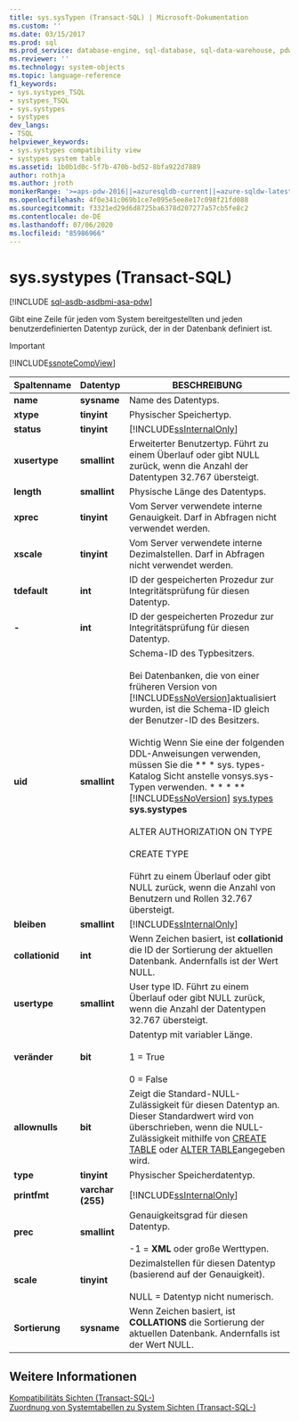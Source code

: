 ```yaml
---
title: sys.sysTypen (Transact-SQL) | Microsoft-Dokumentation
ms.custom: ''
ms.date: 03/15/2017
ms.prod: sql
ms.prod_service: database-engine, sql-database, sql-data-warehouse, pdw
ms.reviewer: ''
ms.technology: system-objects
ms.topic: language-reference
f1_keywords:
- sys.systypes_TSQL
- systypes_TSQL
- sys.systypes
- systypes
dev_langs:
- TSQL
helpviewer_keywords:
- sys.systypes compatibility view
- systypes system table
ms.assetid: 1b0b1d0c-5f7b-470b-bd52-8bfa922d7889
author: rothja
ms.author: jroth
monikerRange: '>=aps-pdw-2016||=azuresqldb-current||=azure-sqldw-latest||>=sql-server-2016||=sqlallproducts-allversions||>=sql-server-linux-2017||=azuresqldb-mi-current'
ms.openlocfilehash: 4f0e341c069b1ce7e095e5ee8e17c098f21fd088
ms.sourcegitcommit: f3321ed29d6d8725ba6378d207277a57cb5fe8c2
ms.contentlocale: de-DE
ms.lasthandoff: 07/06/2020
ms.locfileid: "85986966"
---
```

# <a name="syssystypes-transact-sql"></a>sys.systypes (Transact-SQL)
[!INCLUDE [sql-asdb-asdbmi-asa-pdw](../../includes/applies-to-version/sql-asdb-asdbmi-asa-pdw.md)]

  Gibt eine Zeile für jeden vom System bereitgestellten und jeden benutzerdefinierten Datentyp zurück, der in der Datenbank definiert ist.  
  
> [!IMPORTANT]  
>  [!INCLUDE[ssnoteCompView](../../includes/ssnotecompview-md.md)]  
  
|Spaltenname|Datentyp|BESCHREIBUNG|  
|-----------------|---------------|-----------------|  
|**name**|**sysname**|Name des Datentyps.|  
|**xtype**|**tinyint**|Physischer Speichertyp.|  
|**status**|**tinyint**|[!INCLUDE[ssInternalOnly](../../includes/ssinternalonly-md.md)]|  
|**xusertype**|**smallint**|Erweiterter Benutzertyp. Führt zu einem Überlauf oder gibt NULL zurück, wenn die Anzahl der Datentypen 32.767 übersteigt.|  
|**length**|**smallint**|Physische Länge des Datentyps.|  
|**xprec**|**tinyint**|Vom Server verwendete interne Genauigkeit. Darf in Abfragen nicht verwendet werden.|  
|**xscale**|**tinyint**|Vom Server verwendete interne Dezimalstellen. Darf in Abfragen nicht verwendet werden.|  
|**tdefault**|**int**|ID der gespeicherten Prozedur zur Integritätsprüfung für diesen Datentyp.|  
|**-**|**int**|ID der gespeicherten Prozedur zur Integritätsprüfung für diesen Datentyp.|  
|**uid**|**smallint**|Schema-ID des Typbesitzers.<br /><br /> Bei Datenbanken, die von einer früheren Version von [!INCLUDE[ssNoVersion](../../includes/ssnoversion-md.md)]aktualisiert wurden, ist die Schema-ID gleich der Benutzer-ID des Besitzers.<br /><br /> Wichtig Wenn Sie eine der folgenden DDL-Anweisungen verwenden, müssen Sie die ** \* sys. types-Katalog Sicht anstelle vonsys.sys-Typen verwenden. \* \* \* ** [!INCLUDE[ssNoVersion](../../includes/ssnoversion-md.md)] [sys.types](../../relational-databases/system-catalog-views/sys-types-transact-sql.md) **sys.systypes**<br /><br /> ALTER AUTHORIZATION ON TYPE<br /><br /> CREATE TYPE<br /><br /> Führt zu einem Überlauf oder gibt NULL zurück, wenn die Anzahl von Benutzern und Rollen 32.767 übersteigt.|  
|**bleiben**|**smallint**|[!INCLUDE[ssInternalOnly](../../includes/ssinternalonly-md.md)]|  
|**collationid**|**int**|Wenn Zeichen basiert, ist **collationid** die ID der Sortierung der aktuellen Datenbank. Andernfalls ist der Wert NULL.|  
|**usertype**|**smallint**|User type ID. Führt zu einem Überlauf oder gibt NULL zurück, wenn die Anzahl der Datentypen 32.767 übersteigt.|  
|**veränder**|**bit**|Datentyp mit variabler Länge.<br /><br /> 1 = True<br /><br /> 0 = False|  
|**allownulls**|**bit**|Zeigt die Standard-NULL-Zulässigkeit für diesen Datentyp an. Dieser Standardwert wird von überschrieben, wenn die NULL-Zulässigkeit mithilfe von [CREATE TABLE](../../t-sql/statements/create-table-transact-sql.md) oder [ALTER TABLE](../../t-sql/statements/alter-table-transact-sql.md)angegeben wird.|  
|**type**|**tinyint**|Physischer Speicherdatentyp.|  
|**printfmt**|**varchar (255)**|[!INCLUDE[ssInternalOnly](../../includes/ssinternalonly-md.md)]|  
|**prec**|**smallint**|Genauigkeitsgrad für diesen Datentyp.<br /><br /> -1 = **XML** oder große Werttypen.|  
|**scale**|**tinyint**|Dezimalstellen für diesen Datentyp (basierend auf der Genauigkeit).<br /><br /> NULL = Datentyp nicht numerisch.|  
|**Sortierung**|**sysname**|Wenn Zeichen basiert, ist **COLLATIONS** die Sortierung der aktuellen Datenbank. Andernfalls ist der Wert NULL.|  
  
## <a name="see-also"></a>Weitere Informationen  
 [Kompatibilitäts Sichten &#40;Transact-SQL-&#41;](~/relational-databases/system-compatibility-views/system-compatibility-views-transact-sql.md)   
 [Zuordnung von Systemtabellen zu System Sichten &#40;Transact-SQL-&#41;](../../relational-databases/system-tables/mapping-system-tables-to-system-views-transact-sql.md)  
  
  
